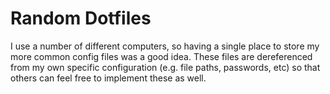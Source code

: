 Random Dotfiles
===============

I use a number of different computers, so having a single place to store
my more common config files was a good idea. These files are dereferenced
from my own specific configuration (e.g. file paths, passwords, etc) so
that others can feel free to implement these as well.